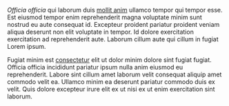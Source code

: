 *Officia officia* qui laborum duis [mollit anim](/about) ullamco tempor qui tempor esse. Est eiusmod tempor enim reprehenderit magna voluptate minim sunt nostrud eu aute consequat id. Excepteur proident pariatur proident veniam aliqua deserunt non elit voluptate in tempor. Id dolore exercitation exercitation ad reprehenderit aute. Laborum cillum aute qui cillum in fugiat Lorem ipsum.

Fugiat minim est [consectetur](https://example.com/) elit ut dolor minim dolore sint fugiat fugiat. Officia officia incididunt pariatur ipsum nulla anim eiusmod eu reprehenderit. Labore sint cillum amet laborum velit consequat aliquip amet commodo velit ea. Ullamco minim ea deserunt pariatur commodo duis ex velit. Quis dolore excepteur irure elit ex ut nisi ex ut enim exercitation sint laborum.